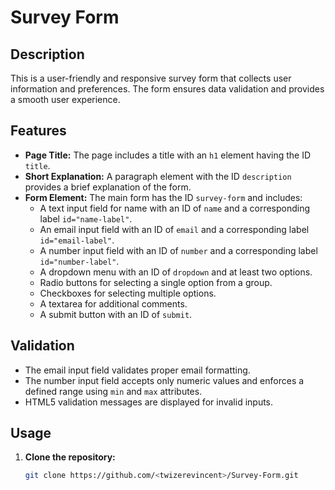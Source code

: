 # Survey Form

## Description
This is a user-friendly and responsive survey form that collects user information and preferences. The form ensures data validation and provides a smooth user experience.

## Features
- **Page Title:** The page includes a title with an `h1` element having the ID `title`.
- **Short Explanation:** A paragraph element with the ID `description` provides a brief explanation of the form.
- **Form Element:** The main form has the ID `survey-form` and includes:
  - A text input field for name with an ID of `name` and a corresponding label `id="name-label"`.
  - An email input field with an ID of `email` and a corresponding label `id="email-label"`.
  - A number input field with an ID of `number` and a corresponding label `id="number-label"`.
  - A dropdown menu with an ID of `dropdown` and at least two options.
  - Radio buttons for selecting a single option from a group.
  - Checkboxes for selecting multiple options.
  - A textarea for additional comments.
  - A submit button with an ID of `submit`.

## Validation
- The email input field validates proper email formatting.
- The number input field accepts only numeric values and enforces a defined range using `min` and `max` attributes.
- HTML5 validation messages are displayed for invalid inputs.

## Usage
1. **Clone the repository:**
   ```bash
   git clone https://github.com/<twizerevincent>/Survey-Form.git
